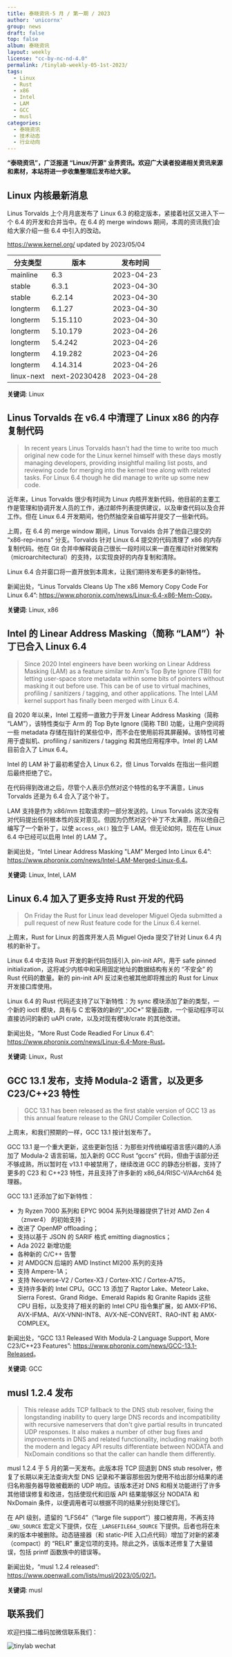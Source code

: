 ```yaml
---
title: 泰晓资讯·5 月 / 第一期 / 2023
author: 'unicornx'
group: news
draft: false
top: false
album: 泰晓资讯
layout: weekly
license: "cc-by-nc-nd-4.0"
permalink: /tinylab-weekly-05-1st-2023/
tags:
  - Linux
  - Rust
  - x86
  - Intel
  - LAM
  - GCC
  - musl
categories:
  - 泰晓资讯
  - 技术动态
  - 行业动向
---
```


**“泰晓资讯”，广泛报道 “Linux/开源” 业界资讯。欢迎广大读者投递相关资讯来源和素材，本站将进一步收集整理后发布给大家。**

## Linux 内核最新消息

Linus Torvalds 上个月月底发布了 Linux 6.3 的稳定版本，紧接着社区又进入下一个 6.4 的开发和合并当中。在 6.4 的 merge windows 期间，本周的资讯我们会给大家介绍一些 6.4 中引入的改动。

<https://www.kernel.org/> updated by 2023/05/04

|分支类型        |版本            |发布时间  |
|----------------|----------------|----------|
|mainline        |6.3             |2023-04-23|
|stable          |6.3.1           |2023-04-30|
|stable          |6.2.14          |2023-04-30|
|longterm        |6.1.27          |2023-04-30|
|longterm        |5.15.110        |2023-04-30|
|longterm        |5.10.179        |2023-04-26|
|longterm        |5.4.242         |2023-04-26|
|longterm        |4.19.282        |2023-04-26|
|longterm        |4.14.314        |2023-04-26|
|linux-next      |next-20230428   |2023-04-28|

**关键词**: Linux

## Linus Torvalds 在 v6.4 中清理了 Linux x86 的内存复制代码

> In recent years Linus Torvalds hasn't had the time to write too much original new code for the Linux kernel himself with these days mostly managing developers, providing insightful mailing list posts, and reviewing code for merging into the kernel tree along with related tasks. For Linux 6.4 though he did manage to write up some new code.

近年来，Linus Torvalds 很少有时间为 Linux 内核开发新代码，他目前的主要工作是管理和协调开发人员的工作，通过邮件列表提供建议，以及审查代码以及合并工作。但在 Linux 6.4 开发期间，他仍然抽空亲自编写并提交了一些新代码。

上周，在 6.4 的 merge window 期间，Linus Torvalds 合并了他自己提交的 “x86-rep-insns” 分支。Torvalds 针对 Linux 6.4 提交的代码清理了 x86 的内存复制代码。他在 Git 合并中解释说自己很长一段时间以来一直在推动针对微架构（microarchitectural）的支持，以实现良好的内存复制和清除。

Linux 6.4 合并窗口将一直开放到本周末，让我们期待发布更多的新特性。

新闻出处，“Linus Torvalds Cleans Up The x86 Memory Copy Code For Linux 6.4”: <https://www.phoronix.com/news/Linux-6.4-x86-Mem-Copy>。

**关键词**: Linux, x86

## Intel 的 Linear Address Masking（简称 “LAM”）补丁已合入 Linux 6.4

> Since 2020 Intel engineers have been working on Linear Address Masking (LAM) as a feature similar to Arm's Top Byte Ignore (TBI) for letting user-space store metadata within some bits of pointers without masking it out before use. This can be of use to virtual machines, profiling / sanitizers / tagging, and other applications. The Intel LAM kernel support has finally been merged with Linux 6.4.

自 2020 年以来，Intel 工程师一直致力于开发 Linear Address Masking（简称 “LAM”），该特性类似于 Arm 的 Top Byte Ignore (简称 TBI) 功能，让用户空间将一些 metadata 存储在指针的某些位中，而不会在使用前将其屏蔽掉。该特性可被用于虚拟机、profiling / sanitizers / tagging 和其他应用程序中。Intel 的 LAM 目前合入了 Linux 6.4。

Intel 的 LAM 补丁最初希望合入 Linux 6.2，但 Linus Torvalds 在指出一些问题后最终拒绝了它。

在代码得到改进之后，尽管个人表示仍然对这个特性的名字不满意，Linus Torvalds 还是为 6.4 合入了这个补丁。

LAM 支持是作为 x86/mm 拉取请求的一部分发送的。Linus Torvalds 这次没有对代码提出任何根本性的反对意见。但因为仍然对这个补丁不太满意，所以他自己编写了一个新补丁，以使 `access_ok()` 独立于 LAM。但无论如何，现在在 Linux 6.4 中已经可以启用 Intel 的 LAM 了。

新闻出处，“Intel Linear Address Masking "LAM" Merged Into Linux 6.4”: <https://www.phoronix.com/news/Intel-LAM-Merged-Linux-6.4>。

**关键词**: Linux, Intel, LAM

## Linux 6.4 加入了更多支持 Rust 开发的代码

> On Friday the Rust for Linux lead developer Miguel Ojeda submitted a pull request of new Rust feature code for the Linux 6.4 kernel.

上周末，Rust for Linux 的首席开发人员 Miguel Ojeda 提交了针对 Linux 6.4 内核的新补丁。

Linux 6.4 中支持 Rust 开发的新代码包括引入 pin-init API，用于 safe pinned initialization，这将减少内核中和采用固定地址的数据结构有关的 “不安全” 的 Rust 代码的数量。新的 pin-init API 反过来也被其他即将推出的 Rust for Linux 开发接口库使用。

Linux 6.4 的 Rust 代码还支持了以下新特性：为 sync 模块添加了新的类型，一个新的 ioctl 模块，具有与 C 宏等效的新的“_IOC*” 常量函数，一个驱动程序可以直接访问的新的 uAPI crate，以及对现有模块/crate 的其他改进。

新闻出处，“More Rust Code Readied For Linux 6.4”: <https://www.phoronix.com/news/Linux-6.4-More-Rust>。

**关键词**: Linux，Rust

## GCC 13.1 发布，支持 Modula-2 语言，以及更多 C23/C++23 特性
 
> GCC 13.1 has been released as the first stable version of GCC 13 as this annual feature release to the GNU Compiler Collection.

上周末，和我们预期的一样，GCC 13.1 按计划发布了。

GCC 13.1 是一个重大更新，这些更新包括：为那些对传统编程语言感兴趣的人添加了 Modula-2 语言前端，加入新的 GCC Rust “gccrs” 代码，但由于该部分还不够成熟，所以暂时在 v13.1 中被禁用了，继续改进 GCC 的静态分析器，支持了更多的 C23 和 C++23 特性，并且支持了许多新的 x86_64/RISC-V/AArch64 处理器。

GCC 13.1 还添加了如下新特性：
- 为 Ryzen 7000 系列和 EPYC 9004 系列处理器提供了针对 AMD Zen 4（znver4） 的初始支持；
- 改进了 OpenMP offloading；
- 支持以基于 JSON 的 SARIF 格式 emitting diagnostics；
- Ada 2022 新增功能
- 各种新的 C/C++ 告警
- 对 AMDGCN 后端的 AMD Instinct MI200 系列的支持
- 支持 Ampere-1A；
- 支持 Neoverse-V2 / Cortex-X3 / Cortex-X1C / Cortex-A715，
- 支持许多新的 Intel CPU。GCC 13 添加了 Raptor Lake、Meteor Lake、Sierra Forest、Grand Ridge、Emerald Rapids 和 Granite Rapids 这些 CPU 目标，以及支持了相关的新的 Intel CPU 指令集扩展，如 AMX-FP16、AVX-IFMA、AVX-VNNI-INT8、AVX-NE-CONVERT、RAO-INT 和 AMX-COMPLEX。

新闻出处，“GCC 13.1 Released With Modula-2 Language Support, More C23/C++23 Features”: <https://www.phoronix.com/news/GCC-13.1-Released>。

**关键词**: GCC

## musl 1.2.4 发布

> This release adds TCP fallback to the DNS stub resolver, fixing the
> longstanding inability to query large DNS records and incompatibility
> with recursive nameservers that don't give partial results in
> truncated UDP responses. It also makes a number of other bug fixes and
> improvements in DNS and related functionality, including making both
> the modern and legacy API results differentiate between NODATA and
> NxDomain conditions so that the caller can handle them differently.

musl 1.2.4 于 5 月的第一天发布。此版本将 TCP 回退到 DNS stub resolver，修复了长期以来无法查询大型 DNS 记录和不兼容那些因为使用不给出部分结果的递归名称服务器导致被截断的 UDP 响应。该版本还对 DNS 和相关功能进行了许多其他错误修复和改进，包括使现代和旧版 API 结果能够区分 NODATA 和 NxDomain 条件，以便调用者可以根据不同的结果分别处理它们。

在 API 级别，遗留的 “LFS64”（“large file support”）接口被弃用，不再支持 `_GNU_SOURCE` 宏定义下提供，仅在 `_LARGEFILE64_SOURCE` 下提供。后者也将在未来的版本中被删除。动态链接器（和 static-PIE 入口点代码）增加了对新的紧凑（compact）的 “RELR” 重定位项的支持。除此之外，该版本还修复了大量错误，包括 printf 函数族中的错误等。

新闻出处，“musl 1.2.4 released”: <https://www.openwall.com/lists/musl/2023/05/02/1>。

**关键词**: musl

## 联系我们

欢迎扫描二维码加微信联系我们：

![tinylab wechat](/images/wechat/tinylab.jpg)

